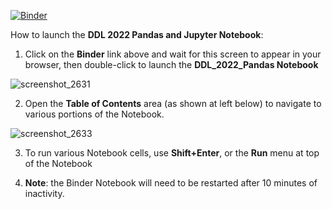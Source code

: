 [![Binder](https://mybinder.org/badge_logo.svg)](https://mybinder.org/v2/gh/RichardFreedman/DDL_2022_Pandas_Jupyter/HEAD)


How to launch the **DDL 2022 Pandas and Jupyter Notebook**:

1.  Click on the **Binder** link above and wait for this screen to appear in your browser, then double-click to launch the **DDL_2022_Pandas Notebook** 

![screenshot_2631](https://user-images.githubusercontent.com/4398776/155041217-9514f1e0-0107-48d2-9a7a-c7623202ecb2.png)



2. Open the **Table of Contents** area (as shown at left below) to navigate to various portions of the Notebook.

![screenshot_2633](https://user-images.githubusercontent.com/4398776/155041222-bd3b13ae-f869-422f-90b7-635244917782.png)



3. To run various Notebook cells, use **Shift+Enter**, or the **Run** menu at top of the Notebook

4.  **Note**:  the Binder Notebook will need to be restarted after 10 minutes of inactivity.

